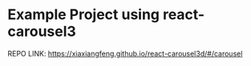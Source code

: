 # Example Project using react-carousel3

REPO LINK: https://xiaxiangfeng.github.io/react-carousel3d/#/carousel
